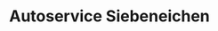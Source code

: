 ---
title: "Autoservice Siebeneichen"
url: /meissen/autoservice-siebeneichen/
shop: Autowerkstatt
---